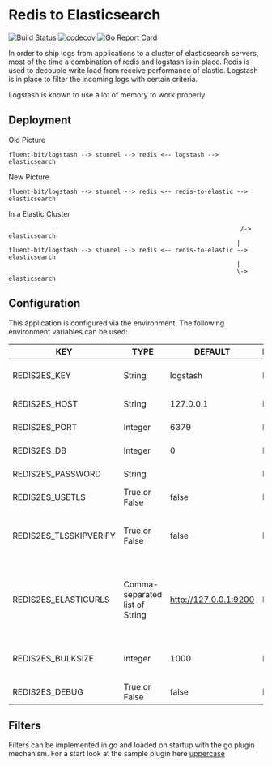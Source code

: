 # Redis to Elasticsearch

[![Build Status](https://travis-ci.org/majst01/redis2es.svg?branch=master)](https://travis-ci.org/majst01/redis2es)
[![codecov](https://codecov.io/gh/majst01/redis2es/branch/master/graph/badge.svg)](https://codecov.io/gh/majst01/redis2es)
[![Go Report Card](https://goreportcard.com/badge/majst01/redis2es)](https://goreportcard.com/report/github.com/majst01/redis2es)


In order to ship logs from applications to a cluster of elasticsearch servers, most of the time a combination of redis and logstash is in place.
Redis is used to decouple write load from receive performance of elastic.
Logstash is in place to filter the incoming logs with certain criteria.

Logstash is known to use a lot of memory to work properly.


## Deployment
Old Picture
```graphviz
fluent-bit/logstash --> stunnel --> redis <-- logstash --> elasticsearch
```

New Picture
```graphviz
fluent-bit/logstash --> stunnel --> redis <-- redis-to-elastic --> elasticsearch
```

In a Elastic Cluster
```graphviz
                                                                /-> elasticsearch
                                                               |
fluent-bit/logstash --> stunnel --> redis <-- redis-to-elastic --> elasticsearch
                                                               |
                                                               \-> elasticsearch
```

## Configuration

This application is configured via the environment. The following environment
variables can be used:

| KEY                      | TYPE                             | DEFAULT                 | REQUIRED   | DESCRIPTION
|--------------------------|----------------------------------|-------------------------|------------|------------
| REDIS2ES_KEY             | String                           | logstash                | False      | the redis key where to listen to
| REDIS2ES_HOST            | String                           | 127.0.0.1               | False      | the redis server host/ip
| REDIS2ES_PORT            | Integer                          | 6379                    | False      | the redis server port
| REDIS2ES_DB              | Integer                          | 0                       | False      | the redis database
| REDIS2ES_PASSWORD        | String                           |                         | False      | the redis password
| REDIS2ES_USETLS          | True or False                    | false                   | False      | connect to redis using tls
| REDIS2ES_TLSSKIPVERIFY   | True or False                    | false                   | False      | if connection to redis via tls, skip tls certificate verification
| REDIS2ES_ELASTICURLS     | Comma-separated list of String   | http://127.0.0.1:9200   | False      | the elasticsearch connection url, seperated by comma for many es servers
| REDIS2ES_BULKSIZE        | Integer                          | 1000                    | False      | writes to elastic are done in bulks of bulkSize
| REDIS2ES_DEBUG           | True or False                    | false                   | False      | turn on debug log


## Filters

Filters can be implemented in go and loaded on startup with the go plugin mechanism.
For a start look at the sample plugin here [uppercase](filter/uppercase)